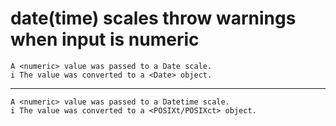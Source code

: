 # date(time) scales throw warnings when input is numeric

    A <numeric> value was passed to a Date scale.
    i The value was converted to a <Date> object.

---

    A <numeric> value was passed to a Datetime scale.
    i The value was converted to a <POSIXt/POSIXct> object.

